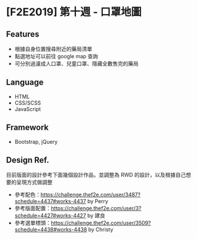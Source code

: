 # [F2E2019] 第十週 - 口罩地圖

## Features
- 根據自身位置搜尋附近的藥局清單
- 點選地址可以前往 google map 查詢
- 可分別過濾成人口罩、兒童口罩、隱藏全數售完的藥局

## Language
- HTML
- CSS/SCSS
- JavaScript

## Framework
- Bootstrap, jQuery

## Design Ref.
目前版面的設計參考下面幾個設計作品，並調整為 RWD 的設計，以及根據自己想要的呈現方式做調整
- 參考配色：https://challenge.thef2e.com/user/3487?schedule=4437#works-4437 by Perry
- 參考版面配置：https://challenge.thef2e.com/user/3?schedule=4427#works-4427 by 建良
- 參考選單標頭：https://challenge.thef2e.com/user/3509?schedule=4438#works-4438 by Christy
